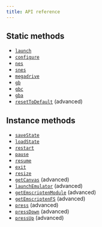 ```yaml
---
title: API reference
---
```


## Static methods
+ [`launch`](/apis/launch)
+ [`configure`](/apis/configure)
+ [`nes`](/apis/nes)
+ [`snes`](/apis/snes)
+ [`megadrive`](/apis/megadrive)
+ [`gb`](/apis/gb)
+ [`gbc`](/apis/gbc)
+ [`gba`](/apis/gba)
+ [`resetToDefault`](/apis/reset-to-default) (advanced)

## Instance methods
+ [`saveState`](/apis/save-state)
+ [`loadState`](/apis/load-state)
+ [`restart`](/apis/restart)
+ [`pause`](/apis/pause)
+ [`resume`](/apis/resume)
+ [`exit`](/apis/exit)
+ [`resize`](/apis/resize)
+ [`getCanvas`](/apis/get-canvas) (advanced)
+ [`launchEmulator`](/apis/launch-emulator) (advanced)
+ [`getEmscriptenModule`](/apis/get-emscripten-module) (advanced)
+ [`getEmscriptenFS`](/apis/get-emscripten-fs) (advanced)
+ [`press`](/apis/press) (advanced)
+ [`pressDown`](/apis/press-down) (advanced)
+ [`pressUp`](/apis/press-up) (advanced)
